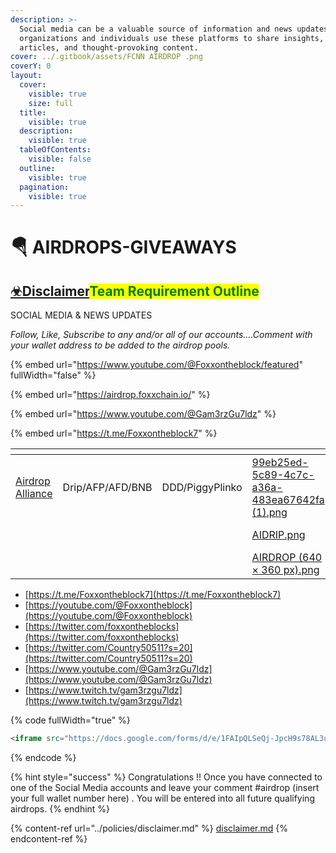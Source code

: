 ```yaml
---
description: >-
  Social media can be a valuable source of information and news updates. Many
  organizations and individuals use these platforms to share insights, news
  articles, and thought-provoking content.
cover: ../.gitbook/assets/FCNN AIRDROP .png
coverY: 0
layout:
  cover:
    visible: true
    size: full
  title:
    visible: true
  description:
    visible: true
  tableOfContents:
    visible: false
  outline:
    visible: true
  pagination:
    visible: true
---
```


# 🪂 AIRDROPS-GIVEAWAYS

## [☣Disclaimer](https://app.gitbook.com/o/HV0EygnULxrv5yDITPZB/s/ArhQv79QU66iBHghurnn/\~/changes/71/policies/disclaimer)<mark style="color:green;">**Team Requirement Outline**</mark> <a href="#requirements" id="requirements"></a>

SOCIAL MEDIA & NEWS UPDATES

_Follow, Like, Subscribe to  any and/or all of our accounts....Comment with your wallet address to be added to the airdrop pools._

{% embed url="https://www.youtube.com/@Foxxontheblock/featured" fullWidth="false" %}

{% embed url="https://airdrop.foxxchain.io/" %}

{% embed url="https://www.youtube.com/@Gam3rzGu7ldz" %}

{% embed url="https://t.me/Foxxontheblock7" %}

<table data-view="cards"><thead><tr><th></th><th></th><th></th><th data-hidden data-card-cover data-type="files"></th><th data-hidden data-card-target data-type="content-ref"></th></tr></thead><tbody><tr><td><a href="https://forms.gle/zv1QSZxtrSsAQQwZ7">Airdrop Alliance</a></td><td>             Drip/AFP/AFD/BNB</td><td>DDD/PiggyPlinko</td><td><a href="../.gitbook/assets/99eb25ed-5c89-4c7c-a36a-483ea67642fa (1).png">99eb25ed-5c89-4c7c-a36a-483ea67642fa (1).png</a></td><td></td></tr><tr><td></td><td></td><td></td><td><a href="../.gitbook/assets/AIDRIP.png">AIDRIP.png</a></td><td><a href="https://prelaunch.aidrip.xyz/?ref=0x92f186Cf4ba27c1D9E78ECf693788FfE74C54072">https://prelaunch.aidrip.xyz/?ref=0x92f186Cf4ba27c1D9E78ECf693788FfE74C54072</a></td></tr><tr><td></td><td></td><td></td><td><a href="../.gitbook/assets/AIRDROP (640 × 360 px).png">AIRDROP (640 × 360 px).png</a></td><td><a href="https://forms.gle/zv1QSZxtrSsAQQwZ7">https://forms.gle/zv1QSZxtrSsAQQwZ7</a></td></tr></tbody></table>

* [https://t.me/Foxxontheblock7](https://t.me/Foxxontheblock7)
* [https://youtube.com/@Foxxontheblock](https://youtube.com/@Foxxontheblock)
* [https://twitter.com/foxxontheblocks](https://twitter.com/foxxontheblocks)
* [https://twitter.com/Country50511?s=20](https://twitter.com/Country50511?s=20)
* [https://www.youtube.com/@Gam3rzGu7ldz](https://www.youtube.com/@Gam3rzGu7ldz)
* [https://www.twitch.tv/gam3rzgu7ldz](https://www.twitch.tv/gam3rzgu7ldz)

{% code fullWidth="true" %}
```html
<iframe src="https://docs.google.com/forms/d/e/1FAIpQLSeQj-JpcH9s78AL3uZobn1UNuad7Q4AMYEsIgrONbeDSdAyGA/viewform?embedded=true" width="640" height="2175" frameborder="0" marginheight="0" marginwidth="0">Loading…</iframe>
```
{% endcode %}





{% hint style="success" %}
Congratulations !! Once you have connected to one of the Social Media accounts and leave your comment #airdrop (insert your full wallet number here) . You will be entered into all future qualifying airdrops.
{% endhint %}

{% content-ref url="../policies/disclaimer.md" %}
[disclaimer.md](../policies/disclaimer.md)
{% endcontent-ref %}







